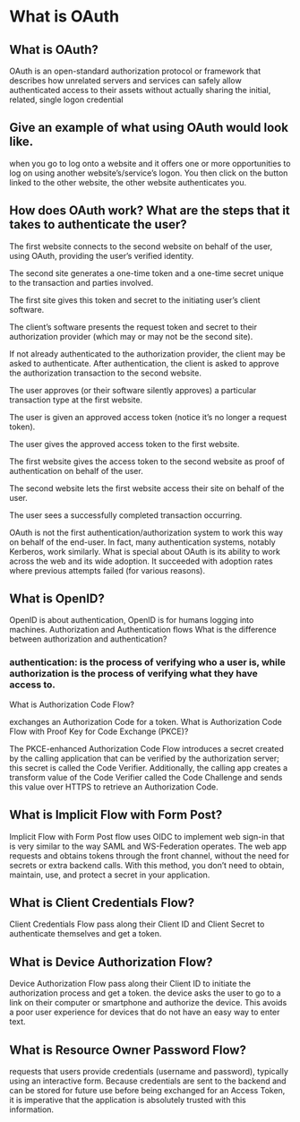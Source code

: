 # What is OAuth

## What is OAuth?
 OAuth is an open-standard authorization protocol or framework that describes how unrelated servers and services can safely allow authenticated access to their assets without actually sharing the initial, related, single logon credential

## Give an example of what using OAuth would look like.

 when you go to log onto a website and it offers one or more opportunities to log on using another website’s/service’s logon. You then click on the button linked to the other website, the other website authenticates you.

## How does OAuth work? What are the steps that it takes to authenticate the user?

The first website connects to the second website on behalf of the user, using OAuth, providing the user’s verified identity.

The second site generates a one-time token and a one-time secret unique to the transaction and parties involved.

The first site gives this token and secret to the initiating user’s client software.

The client’s software presents the request token and secret to their authorization provider (which may or may not be the second site).

If not already authenticated to the authorization provider, the client may be asked to authenticate. After authentication, the client is asked to approve the authorization transaction to the second website.

The user approves (or their software silently approves) a particular transaction type at the first website.

The user is given an approved access token (notice it’s no longer a request token).

The user gives the approved access token to the first website.

The first website gives the access token to the second website as proof of authentication on behalf of the user.

The second website lets the first website access their site on behalf of the user.

The user sees a successfully completed transaction occurring.

OAuth is not the first authentication/authorization system to work this way on behalf of the end-user. In fact, many authentication systems, notably Kerberos, work similarly. What is special about OAuth is its ability to work across the web and its wide adoption. It succeeded with adoption rates where previous attempts failed (for various reasons).

## What is OpenID?

OpenID is about authentication, OpenID is for humans logging into machines.
Authorization and Authentication flows
What is the difference between authorization and authentication?

### authentication: is the process of verifying who a user is, while authorization is the process of verifying what they have access to.
What is Authorization Code Flow?

exchanges an Authorization Code for a token.
What is Authorization Code Flow with Proof Key for Code Exchange (PKCE)?

The PKCE-enhanced Authorization Code Flow introduces a secret created by the calling application that can be verified by the authorization server; this secret is called the Code Verifier. Additionally, the calling app creates a transform value of the Code Verifier called the Code Challenge and sends this value over HTTPS to retrieve an Authorization Code.
## What is Implicit Flow with Form Post?

Implicit Flow with Form Post flow uses OIDC to implement web sign-in that is very similar to the way SAML and WS-Federation operates. The web app requests and obtains tokens through the front channel, without the need for secrets or extra backend calls. With this method, you don’t need to obtain, maintain, use, and protect a secret in your application.


## What is Client Credentials Flow?

Client Credentials Flow pass along their Client ID and Client Secret to authenticate themselves and get a token.


## What is Device Authorization Flow?

Device Authorization Flow pass along their Client ID to initiate the authorization process and get a token.
the device asks the user to go to a link on their computer or smartphone and authorize the device. This avoids a poor user experience for devices that do not have an easy way to enter text.


## What is Resource Owner Password Flow?

requests that users provide credentials (username and password), typically using an interactive form. Because credentials are sent to the backend and can be stored for future use before being exchanged for an Access Token, it is imperative that the application is absolutely trusted with this information.
